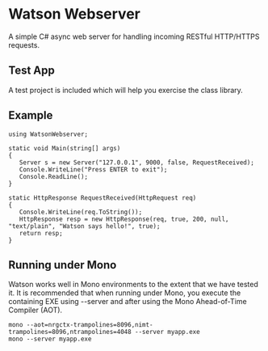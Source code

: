 # Watson Webserver
A simple C# async web server for handling incoming RESTful HTTP/HTTPS requests. 

## Test App
A test project is included which will help you exercise the class library.

## Example
```
using WatsonWebserver;

static void Main(string[] args)
{
   Server s = new Server("127.0.0.1", 9000, false, RequestReceived);
   Console.WriteLine("Press ENTER to exit");
   Console.ReadLine();
}

static HttpResponse RequestReceived(HttpRequest req)
{
   Console.WriteLine(req.ToString());
   HttpResponse resp = new HttpResponse(req, true, 200, null, "text/plain", "Watson says hello!", true);
   return resp;
}
```

## Running under Mono
Watson works well in Mono environments to the extent that we have tested it. It is recommended that when running under Mono, you execute the containing EXE using --server and after using the Mono Ahead-of-Time Compiler (AOT).

```
mono --aot=nrgctx-trampolines=8096,nimt-trampolines=8096,ntrampolines=4048 --server myapp.exe
mono --server myapp.exe
```